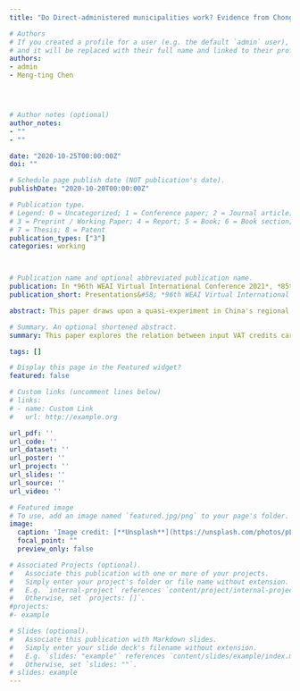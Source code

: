 ```yaml
---
title: "Do Direct-administered municipalities work? Evidence from Chongqing municipality in China"

# Authors
# If you created a profile for a user (e.g. the default `admin` user), write the username (folder name) here
# and it will be replaced with their full name and linked to their profile.
authors:
- admin
- Meng-ting Chen




# Author notes (optional)
author_notes:
- ""
- ""

date: "2020-10-25T00:00:00Z"
doi: ""

# Schedule page publish date (NOT publication's date).
publishDate: "2020-10-20T00:00:00Z"

# Publication type.
# Legend: 0 = Uncategorized; 1 = Conference paper; 2 = Journal article;
# 3 = Preprint / Working Paper; 4 = Report; 5 = Book; 6 = Book section;
# 7 = Thesis; 8 = Patent
publication_types: ["3"]
categories: working



# Publication name and optional abbreviated publication name.
publication: In *96th WEAI Virtual International Conference 2021*, *85th MEA annual conference 2021*
publication_short: Presentations&#58; *96th WEAI Virtual International Conference 2021*, and *85th MEA annual conference 2021*.  **Draft available upon request**

abstract: This paper draws upon a quasi-experiment in China's regional administrative hierarchy to investigate the effect of a city-upgrading policy. This policy upgrades prefecture-level cities to municipalities with the provincial administrative level. Chongqing is the only city recently designated as the municipality in 1997. This paper adopts the synthetic control method and finds that city-upgrading policy increased Chongqing's GDP by more than 40\% on average in the following four years since 1997. In addition, we examine the direct and spillover effects of the municipalities on various aspects, including economic growth, foreign direct investment, urbanization, local government revenue, and productivity.

# Summary. An optional shortened abstract.
summary: This paper explores the relation between input VAT credits carryovers and corporate income tax avoidance behavior.

tags: []

# Display this page in the Featured widget?
featured: false

# Custom links (uncomment lines below)
# links:
# - name: Custom Link
#   url: http://example.org

url_pdf: ''
url_code: ''
url_dataset: ''
url_poster: ''
url_project: ''
url_slides: ''
url_source: ''
url_video: ''

# Featured image
# To use, add an image named `featured.jpg/png` to your page's folder.
image:
  caption: 'Image credit: [**Unsplash**](https://unsplash.com/photos/pLCdAaMFLTE)'
  focal_point: ""
  preview_only: false

# Associated Projects (optional).
#   Associate this publication with one or more of your projects.
#   Simply enter your project's folder or file name without extension.
#   E.g. `internal-project` references `content/project/internal-project/index.md`.
#   Otherwise, set `projects: []`.
#projects:
#- example

# Slides (optional).
#   Associate this publication with Markdown slides.
#   Simply enter your slide deck's filename without extension.
#   E.g. `slides: "example"` references `content/slides/example/index.md`.
#   Otherwise, set `slides: ""`.
# slides: example
---
```

